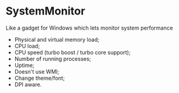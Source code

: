 # SystemMonitor
Like a gadget for Windows which lets monitor system performance
- Physical and virtual memory load;
- CPU load;
- CPU speed (turbo boost / turbo core support);
- Number of running processes;
- Uptime;
- Doesn't use WMI;
- Change theme/font;
- DPI aware.
